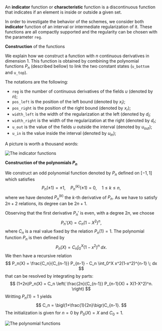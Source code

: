 An **indicator** function or **characteristic** function is a discontinuous function that indicates if an element is inside or outside a given set. 

In order to investigate the behavior of the schemes, we consider both **indicator** function of an interval or intermediate regularization of it.
These functions are all compactly supported and the regularity can be chosen with the parameter `reg`.

**Construction** of the functions

We explain how we construct a function with $n$ continuous derivatives in dimension $1$. This function is obtained by combining the polynomial functions $P_n$ (described bellow) to link the two constant states (`u_bottom` and `u_top`).

The notations are the following:

- `reg` is the number of continuous derivatives of the fields $u$ (denoted by $n$);
- `pos_left` is the position of the left bound (denoted by $x_l$);
- `pos_right` is the position of the right bound (denoted by $x_r$);
- `width_left` is the width of the regularization at the left (denoted by $d_l$;
- `width_right` is the width of the regularization at the right (denoted by $d_r$;
- `u_out` is the value of the fields $u$ outside the interval (denoted by $u_{\text{out}}$);
- `u_in` is the value inside the interval (denoted by $u_{\text{in}}$);
 
 A picture is worth a thousand words:

![](./Dimension1/Advection/image_indicator.png "The indicator functions")

**Construction of the polynomials $P_n$**

We construct an odd polynomial function denoted by $P_n$ defined on $[-1, 1]$ which satisfies
$$
P_n(\pm 1) = \pm 1, \quad
P_n^{(k)}(\pm 1) = 0, \quad 1\leq k\leq n,
$$
where we have denoted $P_n^{(k)}$ the $k$-th derivative of $P_n$.
As we have to satisfy $2n+2$ relations, its degree can be $2n+1$.

Observing that the first derivative $P_n'$ is even, with a degree $2n$, we choose
$$
P_n'(X) = C_n(1-X^2)^n,
$$
where $C_n$ is a real value fixed by the relation $P_n(1)=1$. The polynomial function $P_n$ is then defined by
$$
P_n(X) = C_n \int_0^X (1-x^2)^n \; dx.
$$
We then have a recursive relation
$$
P_n(X) 
= \frac{C_n}{C_{n-1}} P_{n-1} - C_n \int_0^X x^2(1-x^2)^{n-1} \; dx
$$
that can be resolved by integrating by parts:
$$
(1+2n)P_n(X) = C_n \left(
    \frac{2n}{C_{n-1}} P_{n-1}(X) + X(1-X^2)^n.
\right)
$$
Writting $P_n(1)=1$ yields
$$
C_n = \bigl(1+\frac{1}{2n}\bigr)C_{n-1}.
$$
The initialization is given for $n=0$ by $P_0(X)=X$ and $C_0=1$.

![](./Dimension1/Advection/image_indicator_Pn.png "The polynomial functions")

